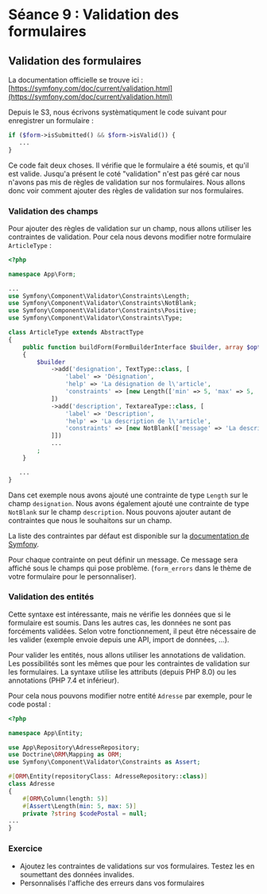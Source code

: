 # Séance 9 : Validation des formulaires

## Validation des formulaires

La documentation officielle se trouve ici : [https://symfony.com/doc/current/validation.html](https://symfony.com/doc/current/validation.html)

Depuis le S3, nous écrivons systèmatiqument le code suivant pour enregistrer un formulaire :

```php
if ($form->isSubmitted() && $form->isValid()) {
   ...
}
```

Ce code fait deux choses. Il vérifie que le formulaire a été soumis, et qu'il est valide. Jusqu'a présent le coté "validation" n'est pas géré car nous n'avons pas mis de règles de validation sur nos formulaires. Nous allons donc voir comment ajouter des règles de validation sur nos formulaires.

### Validation des champs

Pour ajouter des règles de validation sur un champ, nous allons utiliser les contraintes de validation. Pour cela nous devons modifier notre formulaire `ArticleType` :

```php
<?php

namespace App\Form;

...
use Symfony\Component\Validator\Constraints\Length;
use Symfony\Component\Validator\Constraints\NotBlank;
use Symfony\Component\Validator\Constraints\Positive;
use Symfony\Component\Validator\Constraints\Type;

class ArticleType extends AbstractType
{
    public function buildForm(FormBuilderInterface $builder, array $options): void
    {
        $builder
            ->add('designation', TextType::class, [
                'label' => 'Désignation',
                'help' => 'La désignation de l\'article',
                'constraints' => [new Length(['min' => 5, 'max' => 5, 'minMessage' => 'La désignation doit faire au moins {{ limit }} caractères', 'maxMessage' => 'La désignation doit faire au plus {{ limit }} caractères'])],
            ])
            ->add('description', TextareaType::class, [
                'label' => 'Description',
                'help' => 'La description de l\'article',
                'constraints' => [new NotBlank(['message' => 'La description ne peut pas être vide'])
            ]])
            ...
        ;
    }

   ...
}
```

Dans cet exemple nous avons ajouté une contrainte de type `Length` sur le champ `designation`. Nous avons également ajouté une contrainte de type `NotBlank` sur le champ `description`. Nous pouvons ajouter autant de contraintes que nous le souhaitons sur un champ.

La liste des contraintes par défaut est disponible sur la [documentation de Symfony](https://symfony.com/doc/current/reference/constraints.html).

Pour chaque contrainte on peut définir un message. Ce message sera affiché sous le champs qui pose problème. (`form_errors` dans le thème de votre formulaire pour le personnaliser).

### Validation des entités

Cette syntaxe est intéressante, mais ne vérifie les données que si le formulaire est soumis. Dans les autres cas, les données ne sont pas forcéments validées. Selon votre fonctionnement, il peut être nécessaire de les valider (exemple envoie depuis une API, import de données, ...).

Pour valider les entités, nous allons utiliser les annotations de validation. Les possibilités sont les mêmes que pour les contraintes de validation sur les formulaires. La syntaxe utilise les attributs (depuis PHP 8.0) ou les annotations (PHP 7.4 et inférieur).

Pour cela nous pouvons modifier notre entité `Adresse` par exemple, pour le code postal :

```php
<?php

namespace App\Entity;

use App\Repository\AdresseRepository;
use Doctrine\ORM\Mapping as ORM;
use Symfony\Component\Validator\Constraints as Assert;

#[ORM\Entity(repositoryClass: AdresseRepository::class)]
class Adresse
{
    #[ORM\Column(length: 5)]
    #[Assert\Length(min: 5, max: 5)]
    private ?string $codePostal = null;
...
}
```

### Exercice

* Ajoutez les contraintes de validations sur vos formulaires. Testez les en soumettant des données invalides.
* Personnalisés l'affiche des erreurs dans vos formulaires
